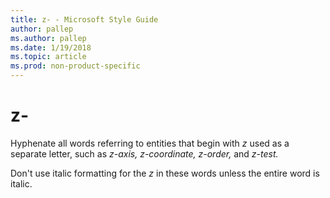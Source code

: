 ```yaml
---
title: z- - Microsoft Style Guide
author: pallep
ms.author: pallep
ms.date: 1/19/2018
ms.topic: article
ms.prod: non-product-specific
---
```


# z-

Hyphenate all words referring to entities that begin with *z* used as a separate letter, such as *z-axis, z-coordinate, z-order,* and *z-test.* 

Don't use italic formatting for the *z* in these words unless the entire word is italic.
